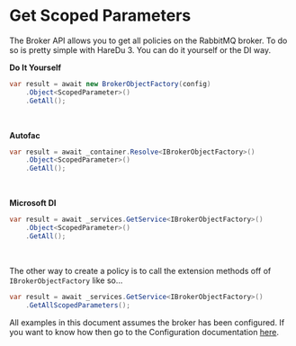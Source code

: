 # Get Scoped Parameters

The Broker API allows you to get all policies on the RabbitMQ broker. To do so is pretty simple with HareDu 3. You can do it yourself or the DI way.

**Do It Yourself**

```c#
var result = await new BrokerObjectFactory(config)
    .Object<ScopedParameter>()
    .GetAll();
```
<br>

**Autofac**

```c#
var result = await _container.Resolve<IBrokerObjectFactory>()
    .Object<ScopedParameter>()
    .GetAll();
```
<br>

**Microsoft DI**

```c#
var result = await _services.GetService<IBrokerObjectFactory>()
    .Object<ScopedParameter>()
    .GetAll();
```
<br>

The other way to create a policy is to call the extension methods off of ```IBrokerObjectFactory``` like so...

```c#
var result = await _services.GetService<IBrokerObjectFactory>()
    .GetAllScopedParameters();
```

All examples in this document assumes the broker has been configured. If you want to know how then go to the Configuration documentation [here](https://github.com/ahives/HareDu3/blob/master/docs/configuration.md).

